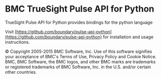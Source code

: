 BMC TrueSight Pulse API for Python
==================================

TrueSight Pulse API for Python provides bindings for the python language

Visit [https://github.com/boundary/pulse-api-python](https://github.com/boundary/pulse-api-python) for installation and usage instructions.

© Copyright 2005-2015 BMC Software, Inc. Use of this software signifies your acceptance of BMC's Terms of Use, Privacy Policy and Cookie Notice. BMC, BMC Software, the BMC logos, and other BMC marks are trademarks or registered trademarks of BMC Software, Inc. in the U.S. and/or certain other countries.
